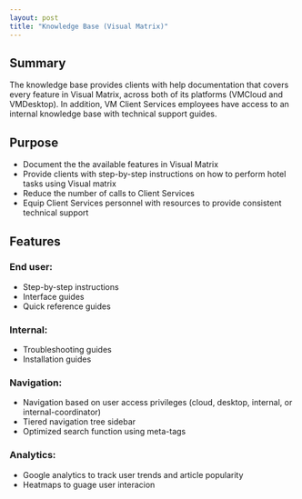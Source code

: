 ```yaml
---
layout: post
title: "Knowledge Base (Visual Matrix)"
---
```


## Summary
The knowledge base provides clients with help documentation that covers every feature in Visual Matrix, across both of its platforms (VMCloud and VMDesktop). In addition, VM Client Services employees have access to an internal knowledge base with technical support guides.

## Purpose
- Document the the available features in Visual Matrix
- Provide clients with step-by-step instructions on how to perform hotel tasks using Visual matrix
- Reduce the number of calls to Client Services
- Equip Client Services personnel with resources to provide consistent technical support

## Features

### End user:
- Step-by-step instructions
- Interface guides
- Quick reference guides

### Internal:
- Troubleshooting guides
- Installation guides

### Navigation:
- Navigation based on user access privileges (cloud, desktop, internal, or internal-coordinator)
- Tiered navigation tree sidebar
- Optimized search function using meta-tags

### Analytics:
- Google analytics to track user trends and article popularity
- Heatmaps to guage user interacion
